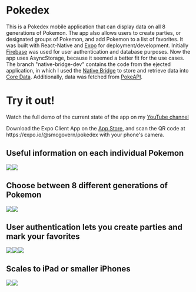 # Pokedex
This is a Pokedex mobile application that can display data on all 8 generations of Pokemon. The app also allows users to create parties, or designated groups of Pokemon, and add Pokemon to a list of favorites. It was built with React-Native and <a href="https://expo.io/">Expo<a> for deployment/development. Initially <a href="https://firebase.google.com/">Firebase</a> was used for user authentication and database purposes. Now the app uses AsyncStorage, because it seemed a better fit for the use cases. The branch "native-bridge-dev" contains the code from the ejected application, in which I used the <a href="https://reactnative.dev/docs/native-modules-ios">Native Bridge<a> to store and retrieve data into <a href="https://developer.apple.com/documentation/coredata">Core Data<a>. Additionally, data was fetched from <a href="https://pokeapi.co/">PokeAPI<a>.


# Try it out!
<p>Watch the full demo of the current state of the app on my <a href="https://www.youtube.com/watch?v=j3-sw69TbPo&t=3s">YouTube channel</a> </p>

<p>Download the Expo Client App on the <a href="https://itunes.apple.com/app/apple-store/id982107779">App Store</a>, and scan the QR code at https://expo.io/@smcgovern/pokedex with your phone's camera.</p>

## Useful information on each individual Pokemon
<div style="display: flex;">
  <img src="https://i.imgflip.com/4deg40.gif"/>
  <img src="https://i.imgflip.com/4delac.gif"/>
</div>

## Choose between 8 different generations of Pokemon
<div style="display: flex;">
  <img src="https://i.imgflip.com/4deemz.gif"/>
  <img src="https://i.imgflip.com/4def2r.gif"/>
</div>

## User authentication lets you create parties and mark your favorites
<div style="display: flex;">
  <img src="https://i.imgflip.com/4desw6.gif"/>
  <img src="https://i.imgflip.com/4dengr.gif"/>
  <img src="https://i.imgflip.com/4deqbq.gif"/>
</div>

## Scales to iPad or smaller iPhones
<div style="display: flex;">
  <img src="https://i.imgflip.com/4dw7cx.gif"/>
  <img src="https://i.imgflip.com/4dw7qp.gif"/>
</div>
